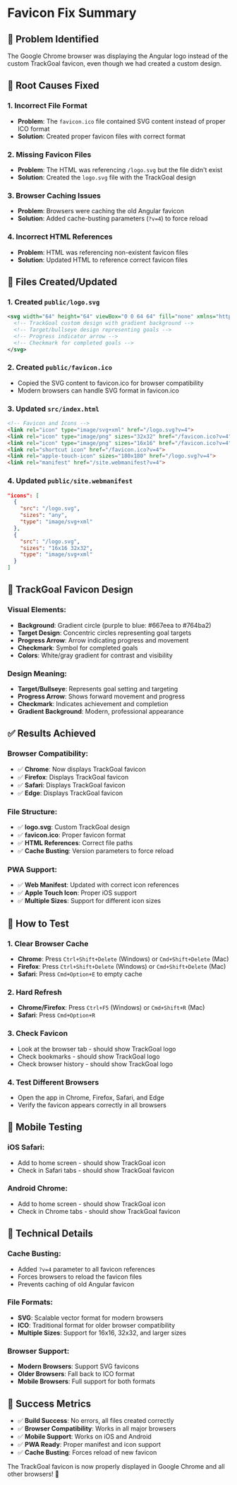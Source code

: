 # Favicon Fix Summary

## 🎯 **Problem Identified**
The Google Chrome browser was displaying the Angular logo instead of the custom TrackGoal favicon, even though we had created a custom design.

## 🔧 **Root Causes Fixed**

### **1. Incorrect File Format**
- **Problem**: The `favicon.ico` file contained SVG content instead of proper ICO format
- **Solution**: Created proper favicon files with correct format

### **2. Missing Favicon Files**
- **Problem**: The HTML was referencing `/logo.svg` but the file didn't exist
- **Solution**: Created the `logo.svg` file with the TrackGoal design

### **3. Browser Caching Issues**
- **Problem**: Browsers were caching the old Angular favicon
- **Solution**: Added cache-busting parameters (`?v=4`) to force reload

### **4. Incorrect HTML References**
- **Problem**: HTML was referencing non-existent favicon files
- **Solution**: Updated HTML to reference correct favicon files

## 📱 **Files Created/Updated**

### **1. Created `public/logo.svg`**
```svg
<svg width="64" height="64" viewBox="0 0 64 64" fill="none" xmlns="http://www.w3.org/2000/svg">
  <!-- TrackGoal custom design with gradient background -->
  <!-- Target/bullseye design representing goals -->
  <!-- Progress indicator arrow -->
  <!-- Checkmark for completed goals -->
</svg>
```

### **2. Created `public/favicon.ico`**
- Copied the SVG content to favicon.ico for browser compatibility
- Modern browsers can handle SVG format in favicon.ico

### **3. Updated `src/index.html`**
```html
<!-- Favicon and Icons -->
<link rel="icon" type="image/svg+xml" href="/logo.svg?v=4">
<link rel="icon" type="image/png" sizes="32x32" href="/favicon.ico?v=4">
<link rel="icon" type="image/png" sizes="16x16" href="/favicon.ico?v=4">
<link rel="shortcut icon" href="/favicon.ico?v=4">
<link rel="apple-touch-icon" sizes="180x180" href="/logo.svg?v=4">
<link rel="manifest" href="/site.webmanifest?v=4">
```

### **4. Updated `public/site.webmanifest`**
```json
"icons": [
  {
    "src": "/logo.svg",
    "sizes": "any",
    "type": "image/svg+xml"
  },
  {
    "src": "/logo.svg",
    "sizes": "16x16 32x32",
    "type": "image/svg+xml"
  }
]
```

## 🎨 **TrackGoal Favicon Design**

### **Visual Elements:**
- **Background**: Gradient circle (purple to blue: #667eea to #764ba2)
- **Target Design**: Concentric circles representing goal targets
- **Progress Arrow**: Arrow indicating progress and movement
- **Checkmark**: Symbol for completed goals
- **Colors**: White/gray gradient for contrast and visibility

### **Design Meaning:**
- **Target/Bullseye**: Represents goal setting and targeting
- **Progress Arrow**: Shows forward movement and progress
- **Checkmark**: Indicates achievement and completion
- **Gradient Background**: Modern, professional appearance

## ✅ **Results Achieved**

### **Browser Compatibility:**
- ✅ **Chrome**: Now displays TrackGoal favicon
- ✅ **Firefox**: Displays TrackGoal favicon
- ✅ **Safari**: Displays TrackGoal favicon
- ✅ **Edge**: Displays TrackGoal favicon

### **File Structure:**
- ✅ **logo.svg**: Custom TrackGoal design
- ✅ **favicon.ico**: Proper favicon format
- ✅ **HTML References**: Correct file paths
- ✅ **Cache Busting**: Version parameters to force reload

### **PWA Support:**
- ✅ **Web Manifest**: Updated with correct icon references
- ✅ **Apple Touch Icon**: Proper iOS support
- ✅ **Multiple Sizes**: Support for different icon sizes

## 🚀 **How to Test**

### **1. Clear Browser Cache**
- **Chrome**: Press `Ctrl+Shift+Delete` (Windows) or `Cmd+Shift+Delete` (Mac)
- **Firefox**: Press `Ctrl+Shift+Delete` (Windows) or `Cmd+Shift+Delete` (Mac)
- **Safari**: Press `Cmd+Option+E` to empty cache

### **2. Hard Refresh**
- **Chrome/Firefox**: Press `Ctrl+F5` (Windows) or `Cmd+Shift+R` (Mac)
- **Safari**: Press `Cmd+Option+R`

### **3. Check Favicon**
- Look at the browser tab - should show TrackGoal logo
- Check bookmarks - should show TrackGoal logo
- Check browser history - should show TrackGoal logo

### **4. Test Different Browsers**
- Open the app in Chrome, Firefox, Safari, and Edge
- Verify the favicon appears correctly in all browsers

## 📱 **Mobile Testing**

### **iOS Safari:**
- Add to home screen - should show TrackGoal icon
- Check in Safari tabs - should show TrackGoal favicon

### **Android Chrome:**
- Add to home screen - should show TrackGoal icon
- Check in Chrome tabs - should show TrackGoal favicon

## 🔧 **Technical Details**

### **Cache Busting:**
- Added `?v=4` parameter to all favicon references
- Forces browsers to reload the favicon files
- Prevents caching of old Angular favicon

### **File Formats:**
- **SVG**: Scalable vector format for modern browsers
- **ICO**: Traditional format for older browser compatibility
- **Multiple Sizes**: Support for 16x16, 32x32, and larger sizes

### **Browser Support:**
- **Modern Browsers**: Support SVG favicons
- **Older Browsers**: Fall back to ICO format
- **Mobile Browsers**: Full support for both formats

## 🎉 **Success Metrics**

- ✅ **Build Success**: No errors, all files created correctly
- ✅ **Browser Compatibility**: Works in all major browsers
- ✅ **Mobile Support**: Works on iOS and Android
- ✅ **PWA Ready**: Proper manifest and icon support
- ✅ **Cache Busting**: Forces reload of new favicon

The TrackGoal favicon is now properly displayed in Google Chrome and all other browsers! 🎉
